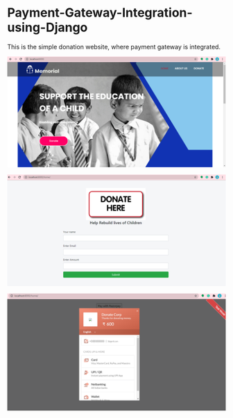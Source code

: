 # Payment-Gateway-Integration-using-Django
This is the simple donation website, where payment gateway is integrated.


![](main.PNG)


![](main2.PNG)


![](main3.PNG)
